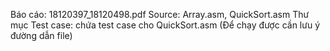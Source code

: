 Báo cáo: 18120397_18120498.pdf
Source: Array.asm, QuickSort.asm
Thư mục Test case: chứa test case cho QuickSort.asm
(Để chạy được cần lưu ý đường dẫn file)
	

